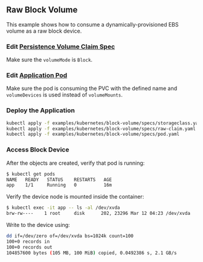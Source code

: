 ## Raw Block Volume
This example shows how to consume a dynamically-provisioned EBS volume as a raw block device.

### Edit [Persistence Volume Claim Spec](./specs/raw-claim.yaml)
Make sure the `volumeMode` is `Block`.

### Edit [Application Pod](./specs/pod.yaml)
Make sure the pod is consuming the PVC with the defined name and `volumeDevices` is used instead of `volumeMounts`.

### Deploy the Application
```sh
kubectl apply -f examples/kubernetes/block-volume/specs/storageclass.yaml
kubectl apply -f examples/kubernetes/block-volume/specs/raw-claim.yaml
kubectl apply -f examples/kubernetes/block-volume/specs/pod.yaml
```

### Access Block Device
After the objects are created, verify that pod is running:

```sh
$ kubectl get pods
NAME   READY   STATUS    RESTARTS   AGE
app    1/1     Running   0          16m
```
Verify the device node is mounted inside the container:

```sh
$ kubectl exec -it app -- ls -al /dev/xvda
brw-rw----    1 root     disk      202, 23296 Mar 12 04:23 /dev/xvda
```

Write to the device using:

```sh
dd if=/dev/zero of=/dev/xvda bs=1024k count=100
100+0 records in
100+0 records out
104857600 bytes (105 MB, 100 MiB) copied, 0.0492386 s, 2.1 GB/s
```
